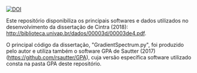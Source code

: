 [![DOI](https://zenodo.org/badge/216924757.svg)](https://zenodo.org/badge/latestdoi/216924757)

Este repositório disponibiliza os principais softwares e dados utilizados no desenvolvimento da dissertação de Cintra (2018): http://biblioteca.univap.br/dados/00003d/00003de4.pdf. 

O principal código da dissertação, "GradientSpectrum.py", foi produzido pelo autor e utiliza também o software GPA de Sautter (2017) (https://github.com/rsautter/GPA), cuja versão específica software utilizado consta na pasta GPA deste repositório.
